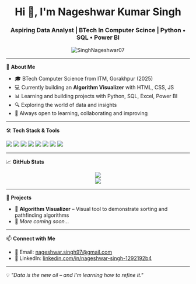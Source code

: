 <h1 align="center">Hi 👋, I'm Nageshwar Kumar Singh</h1>
<h3 align="center">Aspiring Data Analyst | BTech In Computer Scince  | Python • SQL • Power BI</h3>

<p align="center">
  <img src="https://komarev.com/ghpvc/?username=SinghNageshwar07&label=Profile%20views&color=0e75b6&style=flat" alt="SinghNageshwar07" />
</p>

---

🌟 **About Me**

- 🎓 BTech Computer Science from ITM, Gorakhpur (2025)
- 💻 Currently building an **Algorithm Visualizer** with HTML, CSS, JS
- 📊 Learning and building projects with Python, SQL, Excel, Power BI
- 🔍 Exploring the world of data and insights
- 🤝 Always open to learning, collaborating and improving

---

🛠️ **Tech Stack & Tools**

<p align="left">
  <img src="https://img.shields.io/badge/-Python-05122A?style=flat&logo=python" />
  <img src="https://img.shields.io/badge/-SQL-05122A?style=flat&logo=mysql" />
  <img src="https://img.shields.io/badge/-PowerBI-05122A?style=flat&logo=powerbi" />
  <img src="https://img.shields.io/badge/-Excel-05122A?style=flat&logo=microsoft-excel" />
  <img src="https://img.shields.io/badge/-JavaScript-05122A?style=flat&logo=javascript" />
  <img src="https://img.shields.io/badge/-HTML-05122A?style=flat&logo=html5" />
  <img src="https://img.shields.io/badge/-CSS-05122A?style=flat&logo=css3" />
  <img src="https://img.shields.io/badge/-Git-05122A?style=flat&logo=git" />
</p>

---

📈 **GitHub Stats**

<p align="center">
  <img src="https://github-readme-stats.vercel.app/api?username=SinghNageshwar07&show_icons=true&theme=radical" />
  <br />
  <img src="https://github-readme-stats.vercel.app/api/top-langs/?username=SinghNageshwar07&layout=compact" />
</p>

---

📂 **Projects**

- 🔷 **Algorithm Visualizer** – Visual tool to demonstrate sorting and pathfinding algorithms  
- 🔶 *More coming soon...*

---

📫 **Connect with Me**

- 📧 Email: nageshwar.singh97@gmail.com  
- 🔗 LinkedIn: [linkedin.com/in/nageshwar-singh-1292192b4](https://www.linkedin.com/in/nageshwar-singh-1292192b4)

---

💡 *"Data is the new oil – and I’m learning how to refine it."*



